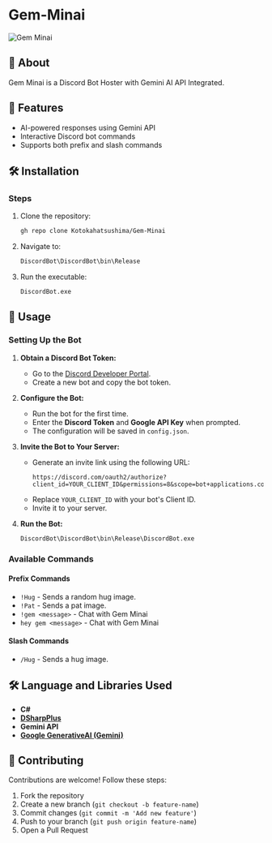 # Gem-Minai

![Gem Minai](https://github.com/user-attachments/assets/59f1c66a-f449-4dd4-a8dc-328869a3901c)

## 📌 About
Gem Minai is a Discord Bot Hoster with Gemini AI API Integrated.

## 🚀 Features

- AI-powered responses using Gemini API
- Interactive Discord bot commands
- Supports both prefix and slash commands


## 🛠️ Installation
### Steps
1. Clone the repository:
   ```sh
   gh repo clone Kotokahatsushima/Gem-Minai
   ```
2. Navigate to:
   ```sh
   DiscordBot\DiscordBot\bin\Release
   ```
3. Run the executable:
   ```sh
   DiscordBot.exe
   ```
## 📖 Usage

### Setting Up the Bot

1. **Obtain a Discord Bot Token:**

   - Go to the [Discord Developer Portal](https://discord.com/developers/applications).
   - Create a new bot and copy the bot token.

2. **Configure the Bot:**

   - Run the bot for the first time.
   - Enter the **Discord Token** and **Google API Key** when prompted.
   - The configuration will be saved in `config.json`.

3. **Invite the Bot to Your Server:**

   - Generate an invite link using the following URL:
     ```
     https://discord.com/oauth2/authorize?client_id=YOUR_CLIENT_ID&permissions=8&scope=bot+applications.commands
     ```
   - Replace `YOUR_CLIENT_ID` with your bot's Client ID.
   - Invite it to your server.

4. **Run the Bot:**

   ```sh
   DiscordBot\DiscordBot\bin\Release\DiscordBot.exe
   ```

### Available Commands

#### Prefix Commands

- `!Hug` - Sends a random hug image.
- `!Pat` - Sends a pat image.
- `!gem <message>` - Chat with Gem Minai
- `hey gem <message>` - Chat with Gem Minai

#### Slash Commands

- `/Hug` - Sends a hug image.

## 🛠️ Language and Libraries Used
- **C#**
- **[DSharpPlus](https://github.com/DSharpPlus/DSharpPlus)**
- **Gemini API**
- **[Google GenerativeAI (Gemini)](https://github.com/gunpal5/Google_GenerativeAI)**

## 🤝 Contributing
Contributions are welcome! Follow these steps:
1. Fork the repository
2. Create a new branch (`git checkout -b feature-name`)
3. Commit changes (`git commit -m 'Add new feature'`)
4. Push to your branch (`git push origin feature-name`)
5. Open a Pull Request

